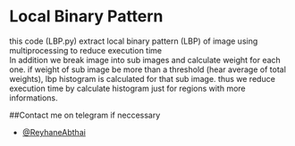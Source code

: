 # Local Binary Pattern
this code (LBP.py) extract local binary pattern (LBP) of image using multiprocessing to reduce execution time  
In addition we break image into sub images and calculate weight for each one. if weight of sub image be more than a threshold (hear average of total weights), lbp histogram is calculated for that sub image. thus we reduce execution time by calculate histogram just for regions with more informations.

##Contact me on telegram if neccessary
* [@ReyhaneAbthai](https://t.me/ReyhaneAbtahi)
